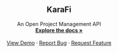 <div align="center">
  <a href="https://github.com/shreyashrangrej/KaraFi">
    <!-- <img src="" alt="Logo" width="80" height="80"> -->
  </a>

  <h2 align="center">KaraFi</h2>

  <p align="center">
    An Open Project Management API
    <br />
    <a href="https://github.com/shreyashrangrej/KaraFi/tree/master/docs"><strong>Explore the docs »</strong></a>
    <br />
    <br />
    <a href="https://github.com/shreyashrangrej/KaraFi">View Demo</a>
    ·
    <a href="https://github.com/shreyashrangrej/KaraFi/issues">Report Bug</a>
    ·
    <a href="https://github.com/shreyashrangrej/KaraFi/issues">Request Feature</a>
  </p>
</div>
